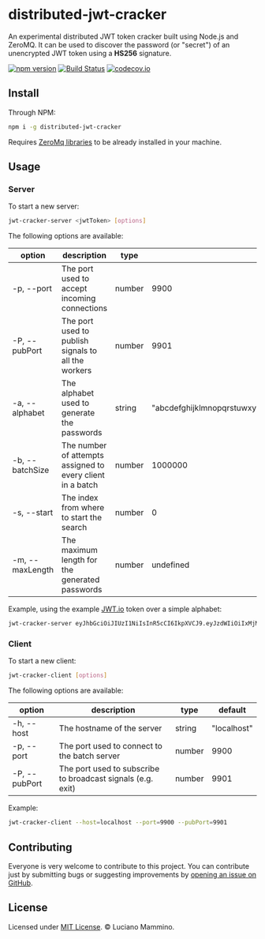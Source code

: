 # distributed-jwt-cracker

An experimental distributed JWT token cracker built using Node.js and ZeroMQ.
It can be used to discover the password (or "secret") of an unencrypted JWT token
using a **HS256** signature.

[![npm version](https://badge.fury.io/js/distributed-jwt-cracker.svg)](http://badge.fury.io/js/distributed-jwt-cracker)
[![Build Status](https://travis-ci.org/lmammino/distributed-jwt-cracker.svg?branch=master)](https://travis-ci.org/lmammino/distributed-jwt-cracker)
[![codecov.io](https://codecov.io/gh/lmammino/distributed-jwt-cracker/coverage.svg?branch=master)](https://codecov.io/gh/lmammino/distributed-jwt-cracker)


## Install

Through NPM:

```bash
npm i -g distributed-jwt-cracker
```

Requires [ZeroMq libraries](http://zeromq.org/intro:get-the-software) to be already installed in your machine.

## Usage

### Server
To start a new server:

```bash
jwt-cracker-server <jwtToken> [options]
```

The following options are available:

| option | description | type | default |
| --- | --- | --- | --- |
| -p, --port | The port used to accept incoming connections | number | 9900 |
| -P, --pubPort | The port used to publish signals to all the workers | number | 9901 |
| -a, --alphabet | The alphabet used to generate the passwords | string | "abcdefghijklmnopqrstuwxyzABCDEFGHIJKLMNOPQRSTUWXYZ0123456789" |
| -b, --batchSize | The number of attempts assigned to every client in a batch | number | 1000000 |
| -s, --start | The index from where to start the search | number | 0 |
| -m, --maxLength | The maximum length for the generated passwords | number | undefined |

Example, using the example [JWT.io](https://jwt.io) token over a simple alphabet:

```bash
jwt-cracker-server eyJhbGciOiJIUzI1NiIsInR5cCI6IkpXVCJ9.eyJzdWIiOiIxMjM0NTY3ODkwIiwibmFtZSI6IkpvaG4gRG9lIiwiYWRtaW4iOnRydWV9.TJVA95OrM7E2cBab30RMHrHDcEfxjoYZgeFONFh7HgQ -a=abcdefghijklmnopqrstuwxyz
```

### Client

To start a new client:

```bash
jwt-cracker-client [options]
```

The following options are available:

| option | description | type | default |
| --- | --- | --- | --- |
| -h, --host | The hostname of the server | string | "localhost" |
| -p, --port | The port used to connect to the batch server | number | 9900 |
| -P, --pubPort | The port used to subscribe to broadcast signals (e.g. exit) | number | 9901 |

Example:

```bash
jwt-cracker-client --host=localhost --port=9900 --pubPort=9901
```


## Contributing

Everyone is very welcome to contribute to this project.
You can contribute just by submitting bugs or suggesting improvements by
[opening an issue on GitHub](https://github.com/lmammino/distributed-jwt-cracker/issues).


## License

Licensed under [MIT License](LICENSE). © Luciano Mammino.
